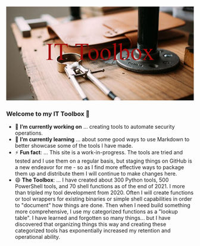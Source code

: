 ![](https://github.com/SecTraversl/SecTraversl/blob/main/IT_Toolbox%20-%20Red%20Letter.png)
### Welcome to my IT Toolbox 👋

- 🔭 **I’m currently working on** ... creating tools to automate security operations.
- 🌱 **I’m currently learning** ... about some good ways to use Markdown to better showcase some of the tools I have made.
- ⚡ **Fun fact**: ... This site is a work-in-progress.  The tools are tried and tested and I use them on a regular basis, but staging things on GitHub is a new endeavor for me - so as I find more effective ways to package them up and distribute them I will continue to make changes here.
- 😄 **The Toolbox**: ... I have created about 300 Python tools, 500 PowerShell tools, and 70 shell functions as of the end of 2021.  I more than tripled my tool development from 2020.  Often I will create functions or tool wrappers for existing binaries or simple shell capabilities in order to "document" how things are done.  Then when I need build something more comprehensive, I use my categorized functions as a "lookup table".  I have learned and forgotten so many things... but I have discovered that organizing things this way and creating these categorized tools has exponentially increased my retention and operational ability.
<!--
**SecTraversl/SecTraversl** is a ✨ _special_ ✨ repository because its `README.md` (this file) appears on your GitHub profile.

Here are some ideas to get you started:

- 🔭 I’m currently working on ...
- 🌱 I’m currently learning ...
- 👯 I’m looking to collaborate on ...
- 🤔 I’m looking for help with ...
- 💬 Ask me about ...
- 📫 How to reach me: ...
- 😄 Pronouns: ...
- ⚡ Fun fact: ...
-->
